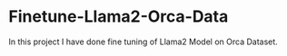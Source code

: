 # Finetune-Llama2-Orca-Data

In this project I have done fine tuning of Llama2 Model on Orca Dataset.
